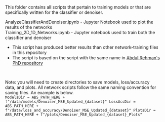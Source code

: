 This folder contains all scripts that pertain to training models or that are specifically written for the classifier or denoiser.

AnalyzeClassifierAndDenoiser.ipynb - Jupyter Notebook used to plot the results of the networks <br>
Training_2D_1D_Networks.ipynb - Jupyter notebook used to train both the classifier and denoiser
<ul>
  <li>This script has produced better results than other network-training files in this repository</li>
  <li>The script is based on the script with the same name in <a href="https://github.com/AbdulRehmanUDEL/PhdAnalysis">Abdul Rehman's PhD repository</a></li>
</ul>
<br>

Note: you will need to create directories to save models, loss/accuracy data, and plots. All network scripts follow the same naming convention for saving files. An example is below. <br>
`
ModelsDir = ABS_PATH_HERE + f"/data/models/Denoiser_MSE_Updated_{dataset}"
LossAccDir = ABS_PATH_HERE + f"/data/loss_and_accuracy/Denoiser_MSE_Updated_{dataset}"
PlotsDir = ABS_PATH_HERE + f"/plots/Denoiser_MSE_Updated_{dataset}_Plots"
`
